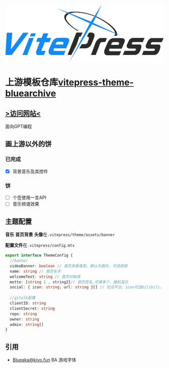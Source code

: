 ![logo](.vitepress/theme/assets/icon/footLogo.svg)  
# 上游模板仓库[vitepress-theme-bluearchive](https://github.com/Alittfre/vitepress-theme-bluearchive)  

## [**>访问网站<**](https://ngnhomepage.top)  
面向GPT编程  

## 画上游以外的饼
### 已完成
- [x] 背景音乐及其控件  
### 饼
- [ ] 个签使用一言API
- [ ] 音乐频谱效果

## 主题配置
**音乐** **首页背景** **头像**在`.vitepress/theme/assets/banner`  

**配置文件**在`.vitepress/config.mts`

```ts
export interface ThemeConfig {
  //banner
  videoBanner: boolean // 首页背景类型，默认为图片，可选视频
  name: string // 首页名字
  welcomeText: string // 首页问候语
  motto: [string 1 , string2]// 首页签名,可填多个，随机显示
  social: { icon: string; url: string }[] // 社交平台，icon可选bilibili，github，tw，weibo, wechat, qq, netease_music

  //gitalk配置
  clientID: string
  clientSecret: string
  repo: string
  owner: string
  admin: string[]
}
```

## 引用
- [Blueaka@kivo.fun](https://kivo.fun/) BA 游戏字体
